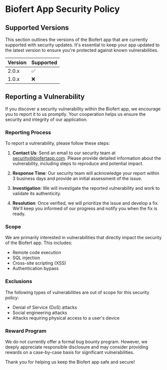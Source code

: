 # Biofert App Security Policy

## Supported Versions

This section outlines the versions of the Biofert app that are currently supported with security updates. It's essential to keep your app updated to the latest version to ensure you're protected against known vulnerabilities.

| Version | Supported          |
| ------- | ------------------ |
| 2.0.x   | :white_check_mark: |
| 1.0.x   | :x:                |

## Reporting a Vulnerability

If you discover a security vulnerability within the Biofert app, we encourage you to report it to us promptly. Your cooperation helps us ensure the security and integrity of our application.

### Reporting Process

To report a vulnerability, please follow these steps:

1. **Contact Us**: Send an email to our security team at security@biofertapp.com. Please provide detailed information about the vulnerability, including steps to reproduce and potential impact.

2. **Response Time**: Our security team will acknowledge your report within 3 business days and provide an initial assessment of the issue.

3. **Investigation**: We will investigate the reported vulnerability and work to validate its authenticity.

4. **Resolution**: Once verified, we will prioritize the issue and develop a fix. We'll keep you informed of our progress and notify you when the fix is ready.

### Scope

We are primarily interested in vulnerabilities that directly impact the security of the Biofert app. This includes:

- Remote code execution
- SQL injection
- Cross-site scripting (XSS)
- Authentication bypass

### Exclusions

The following types of vulnerabilities are out of scope for this security policy:

- Denial of Service (DoS) attacks
- Social engineering attacks
- Attacks requiring physical access to a user's device

### Reward Program

We do not currently offer a formal bug bounty program. However, we deeply appreciate responsible disclosure and may consider providing rewards on a case-by-case basis for significant vulnerabilities.

Thank you for helping us keep the Biofert app safe and secure!

